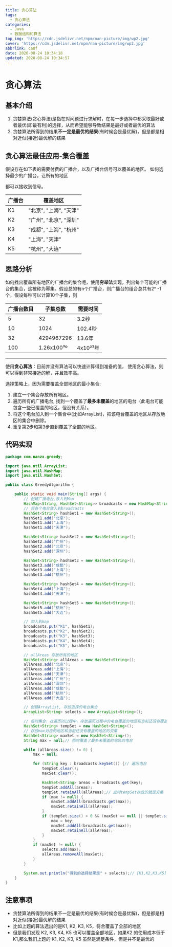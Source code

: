 ```yaml
---
title: 贪心算法
tags:
  - 贪心算法
categories:
  - Java
  - 数据结构和算法
top_img: 'https://cdn.jsdelivr.net/npm/nan-picture/img/wp2.jpg'
cover: 'https://cdn.jsdelivr.net/npm/nan-picture/img/wp2.jpg'
abbrlink: ca8f
date: 2020-08-24 10:34:18
updated: 2020-08-24 10:34:57
---
```


# 贪心算法

## 基本介绍

1. 贪婪算法(贪心算法)是指在对问题进行求解时，在每一步选择中都采取最好或者最优(即最有利)的选择，从而希望能够导致结果是最好或者最优的算法
2. 贪婪算法所得到的结果**不一定是最优的结果**(有时候会是最优解)，但是都是相对近似(接近)最优解的结果



## 贪心算法最佳应用-集合覆盖

假设存在如下表的需要付费的广播台，以及广播台信号可以覆盖的地区。 如何选择最少的广播台，让所有的地区

都可以接收到信号。

| 广播台 | 覆盖地区               |
| ------ | ---------------------- |
| K1     | "北京", "上海", "天津" |
| K2     | "广州", "北京", "深圳" |
| K3     | "成都", "上海", "杭州" |
| K4     | "上海", "天津"         |
| K5     | "杭州", "大连"         |



## 思路分析

如何找出覆盖所有地区的广播台的集合呢，使用**穷举法**实现，列出每个可能的广播台的集合，这被称为幂集。假设总的有n个广播台，则广播台的组合总共有2ⁿ -1 个，假设每秒可以计算10个子集，则

| 广播台数目 | 子集总数   | 需要时间 |
| ---------- | ---------- | -------- |
| 5          | 32         | 3.2秒    |
| 10         | 1024       | 102.4秒  |
| 32         | 4294967296 | 13.6年   |
| 100        | 1.26x100³º | 4x10²³年 |

---

使用**贪心算法**：目前并没有算法可以快速计算得到准备的值， 使用贪心算法，则可以得到非常接近的解，并且效率高。

选择策略上，因为需要覆盖全部地区的最小集合:

1. 建立一个集合存放所有地区。
2. 遍历所有的广播电台, 找到一个覆盖了**最多未覆盖**的地区的电台（此电台可能包含一些已覆盖的地区，但没有关系）。
3. 将这个电台加入到一个集合中(比如ArrayList)，把该电台覆盖的地区从存放地区的集合中删除。
4. 重复第2步和第3步直到覆盖了全部的地区。



## 代码实现

```java
package com.nanzx.greedy;

import java.util.ArrayList;
import java.util.HashMap;
import java.util.HashSet;

public class GreedyAlgorithm {

	public static void main(String[] args) {
		// 创建广播电台,放入到Map
		HashMap<String, HashSet<String>> broadcasts = new HashMap<String, HashSet<String>>();
		// 将各个电台放入到broadcasts
		HashSet<String> hashSet1 = new HashSet<String>();
		hashSet1.add("北京");
		hashSet1.add("上海");
		hashSet1.add("天津");

		HashSet<String> hashSet2 = new HashSet<String>();
		hashSet2.add("广州");
		hashSet2.add("北京");
		hashSet2.add("深圳");

		HashSet<String> hashSet3 = new HashSet<String>();
		hashSet3.add("成都");
		hashSet3.add("上海");
		hashSet3.add("杭州");

		HashSet<String> hashSet4 = new HashSet<String>();
		hashSet4.add("上海");
		hashSet4.add("天津");

		HashSet<String> hashSet5 = new HashSet<String>();
		hashSet5.add("杭州");
		hashSet5.add("大连");

		// 加入到map
		broadcasts.put("K1", hashSet1);
		broadcasts.put("K2", hashSet2);
		broadcasts.put("K3", hashSet3);
		broadcasts.put("K4", hashSet4);
		broadcasts.put("K5", hashSet5);

		// allAreas 存放所有的地区
		HashSet<String> allAreas = new HashSet<String>();
		allAreas.add("北京");
		allAreas.add("上海");
		allAreas.add("天津");
		allAreas.add("广州");
		allAreas.add("深圳");
		allAreas.add("成都");
		allAreas.add("杭州");
		allAreas.add("大连");

		// 创建ArrayList, 存放选择的电台集合
		ArrayList<String> selects = new ArrayList<String>();

		// 临时集合，在遍历的过程中，存放遍历过程中的电台覆盖的地区和当前还没有覆盖的地区的交集
		HashSet<String> tempSet = new HashSet<String>();
		// 存放max对应的地区和当前还没有覆盖的地区的交集
		HashSet<String> maxSet = new HashSet<String>();
		String max = null;// 指向覆盖了最多未覆盖的地区的电台

		while (allAreas.size() != 0) {
			max = null;

			for (String key : broadcasts.keySet()) {// 遍历电台
				tempSet.clear();
				maxSet.clear();

				HashSet<String> areas = broadcasts.get(key);
				tempSet.addAll(areas);
				tempSet.retainAll(allAreas);// 此时tempSet存放的就是交集
				if (max != null) {
					maxSet.addAll(broadcasts.get(max));
					maxSet.retainAll(allAreas);
				}
				if (tempSet.size() > 0 && (maxSet == null || tempSet.size() > maxSet.size())) {
					max = key;
					maxSet.addAll(broadcasts.get(max));
					maxSet.retainAll(allAreas);
				}
			}
			if (maxSet != null) {
				selects.add(max);
				allAreas.removeAll(maxSet);
			}
		}

		System.out.println("得到的选择结果是" + selects);// [K1,K2,K3,K5]
	}
}
```



## 注意事项

- 贪婪算法所得到的结果不一定是最优的结果(有时候会是最优解)，但是都是相对近似(接近)最优解的结果
- 比如上题的算法选出的是K1, K2, K3, K5，符合覆盖了全部的地区
- 但是我们发现 K2, K3, K4, K5 也可以覆盖全部地区，如果K2 的使用成本低于K1,那么我们上题的 K1, K2, K3, K5 虽然是满足条件，但是并不是最优的

